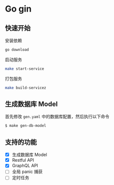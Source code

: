 # Go gin

## 快速开始
安装依赖
```bash
go download

```
启动服务
```bash
make start-service
```
打包服务
```bash
make build-servicez
```

## 生成数据库 Model
首先修改 `gen.yaml` 中的数据库配置，然后执行以下命令
```bash
$ make gen-db-model
```

## 支持的功能
- [x] 生成数据库 Model
- [x] Restful API
- [x] GraphQL API
- [ ] 全局 panic 捕获
- [ ] 定时任务